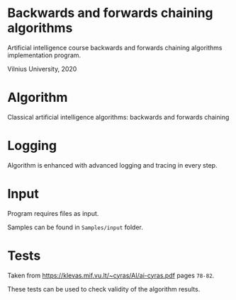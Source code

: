 # Backwards and forwards chaining algorithms
Artificial intelligence course backwards and forwards chaining algorithms implementation program. 

Vilnius University, 2020

# Algorithm
Classical artificial intelligence algorithms: backwards and forwards chaining

# Logging
Algorithm is enhanced with advanced logging and tracing in every step.

# Input
Program requires files as input.

Samples can be found in `Samples/input` folder.

# Tests
Taken from https://klevas.mif.vu.lt/~cyras/AI/ai-cyras.pdf pages `78-82`.

These tests can be used to check validity of the algorithm results.
